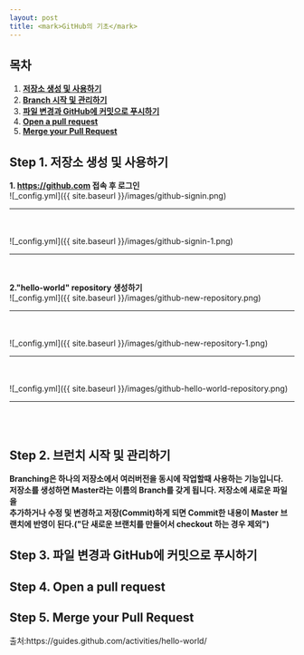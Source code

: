 ```yaml
---
layout: post
title: <mark>GitHub의 기초</mark>
---
```

<h2>목차</h2>
<div class="well">
<ol>
  <li><a href = "#step1"><b>저장소 생성 및 사용하기</b></a></li>
  <li><a href = "#step2"><b>Branch 시작 및 관리하기</b></a></li>
  <li><a href = "#step3"><b>파일 변경과 GitHub에 커밋으로 푸시하기</b></a></li>
  <li><a href = "#step4"><b>Open a pull request</b></a></li>
  <li><a href = "#step5"><b>Merge your Pull Request</b></a></li>
</ol>
</div>

<h2 id = "step1">Step 1. 저장소 생성 및 사용하기</h2>
<div class="well well-sm">
<b>1. <a href = "https://github.com">https://github.com</a> 접속 후 로그인</b>
</div>
![_config.yml]({{ site.baseurl }}/images/github-signin.png)
<hr><br><br>
![_config.yml]({{ site.baseurl }}/images/github-signin-1.png)
<hr><br><br>
<div class="well well-sm">
<b>2."hello-world" repository 생성하기</b>
</div>
![_config.yml]({{ site.baseurl }}/images/github-new-repository.png)
<hr><br><br>
![_config.yml]({{ site.baseurl }}/images/github-new-repository-1.png)
<hr><br><br>
![_config.yml]({{ site.baseurl }}/images/github-hello-world-repository.png)
<hr><br><br>

<h2 id = "step2">Step 2. 브런치 시작 및 관리하기</h2>
<div class="well well-sm">
<b>Branching은 하나의 저장소에서 여러버전을 동시에 작업할때 사용하는 기능입니다.</b>
</div>

<div class="well well-sm">
<b>저장소를 생성하면 Master라는 이름의 Branch를 갖게 됩니다. 저장소에 새로운 파일을</b>
</div>

<div class="well well-sm">
<b>추가하거나 수정 및 변경하고 저장(Commit)하게 되면 Commit한 내용이 Master 브랜치에
반영이 된다.("단 새로운 브랜치를 만들어서 checkout 하는 경우 제외")</b>
</div>

<h2 id = "step3">Step 3. 파일 변경과 GitHub에 커밋으로 푸시하기</h2>
<div class="well well-sm">

</div>

<h2 id = "step4">Step 4. Open a pull request</h2>
<div class="well well-sm">

</div>

<h2 id = "step5">Step 5. Merge your Pull Request</h2>
<div class="well well-sm">

</div>

<p>출처:https://guides.github.com/activities/hello-world/</p>
